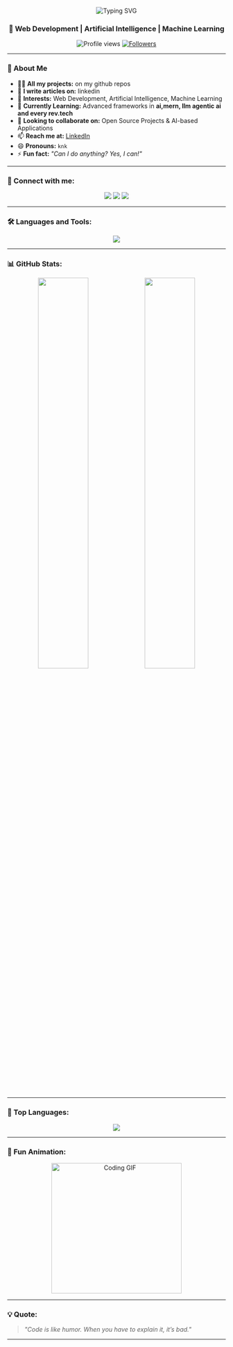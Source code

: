 <!-- Banner -->
<p align="center">
  <img src="https://readme-typing-svg.herokuapp.com?font=Fira+Code&size=28&duration=3000&pause=1000&color=4A90E2&width=550&lines=Hi+%F0%9F%91%8B%2C+I'm+Kamakhya+Narayan+Keshari;Computer+Science+Engineering+Student;AI+%26+ML+Enthusiast;Full+Stack+Developer;Open+Source+Contributor" alt="Typing SVG" />
</p>

<h3 align="center">🚀 Web Development | Artificial Intelligence | Machine Learning</h3>

<p align="center">
  <img src="https://komarev.com/ghpvc/?username=coderknk&label=Profile%20Views&color=blueviolet&style=flat" alt="Profile views"/>
  <a href="https://github.com/coderknk?tab=followers"><img src="https://img.shields.io/github/followers/coderknk?label=Followers&style=social" alt="Followers"></a>
</p>

---

### 🌟 About Me  
- 👨‍💻 **All my projects:** on my github repos  
- 📝 **I write articles on:** linkedin  
- 👀 **Interests:** Web Development, Artificial Intelligence, Machine Learning  
- 🌱 **Currently Learning:** Advanced frameworks in **ai,mern, llm agentic ai and every rev.tech**
- 🤝 **Looking to collaborate on:** Open Source Projects & AI-based Applications  
- 📫 **Reach me at:** [LinkedIn](https://www.linkedin.com/in/kamakhya-narayan-024a881a4/)  
- 😄 **Pronouns:** `knk`  
- ⚡ **Fun fact:** _"Can I do anything? Yes, I can!"_  

---

### 🔗 Connect with me:
<p align="center">
<a href="mailto:knkeshari03@gmail.com"><img src="https://img.shields.io/badge/Gmail-D14836?style=for-the-badge&logo=gmail&logoColor=white"/></a>
<a href="https://www.linkedin.com/in/kamakhya-narayan-024a881a4/"><img src="https://img.shields.io/badge/LinkedIn-0077B5?style=for-the-badge&logo=linkedin&logoColor=white"/></a>
<a href="https://www.hackerrank.com/profile/knkeshari03"><img src="https://img.shields.io/badge/HackerRank-2EC866?style=for-the-badge&logo=hackerrank&logoColor=white"/></a>
</p>

---

### 🛠️ Languages and Tools:
<p align="center">
<img src="https://skillicons.dev/icons?i=html,css,bootstrap,js,react,nodejs,java,kotlin,python,django,flask,git,github,pandas,sklearn,tensorflow,unity,spring" />
</p>

---

### 📊 GitHub Stats:
<p align="center">
<img src="https://github-readme-stats.vercel.app/api?username=coderknk&show_icons=true&theme=radical&count_private=true" width="48%"/>
<img src="https://github-readme-streak-stats.herokuapp.com/?user=coderknk&theme=radical" width="48%"/>
</p>

---

### 🚀 Top Languages:
<p align="center">
<img src="https://github-readme-stats.vercel.app/api/top-langs/?username=coderknk&layout=compact&theme=radical" />
</p>

---

### 🎯 Fun Animation:
<p align="center">
  <img src="https://media.giphy.com/media/26tn33aiTi1jkl6H6/giphy.gif" width="300" alt="Coding GIF"/>
</p>

---

### 💡 Quote:
> *"Code is like humor. When you have to explain it, it’s bad."*  

---
